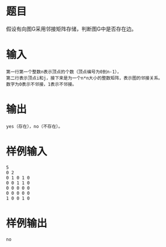 # 题目
假设有向图G采用邻接矩阵存储，判断图G中是否存在边。

# 输入
```
第一行第一个整数n表示顶点的个数（顶点编号为0到n-1），
第二行表示顶点i和j，接下来是为一个n*n大小的整数矩阵，表示图的邻接关系。
数字为0表示不邻接，1表示不邻接。
```

# 输出
```
yes（存在），no（不存在）。
```

# 样例输入
```
5
0 2
0 1 0 1 0
0 0 1 1 0
0 0 0 0 0
0 0 0 0 0
1 0 0 1 0
```

# 样例输出
```
no
```